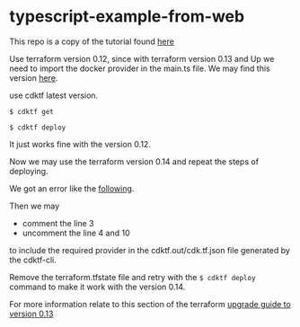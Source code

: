 # typescript-example-from-web

This repo is a copy of the tutorial found [here](https://learn.hashicorp.com/tutorials/terraform/cdktf-install)

Use terraform version 0.12, since with terraform version 0.13 and Up we need to import the docker provider in the main.ts file.
We may find this version [here](https://releases.hashicorp.com/terraform/).

use cdktf latest version.

```
$ cdktf get
```

```
$ cdktf deploy
```

It just works fine with the version 0.12.

Now we may use the terraform version 0.14 and repeat the steps of deploying.

We got an error like the [following](https://gist.github.com/lVlario0O0o/b0d528d646319052326ada38cb510f6d).

Then we may  
* comment the line 3  
* uncomment the line 4 and 10  

to include the required provider in the cdktf.out/cdk.tf.json file generated by the cdktf-cli.

Remove the terraform.tfstate file and retry with the ``` $ cdktf deploy ``` command to make it work with the version 0.14.

For more information relate to this section of the terraform [upgrade guide to version 0.13](https://www.terraform.io/upgrade-guides/0-13.html#explicit-provider-source-locations)
